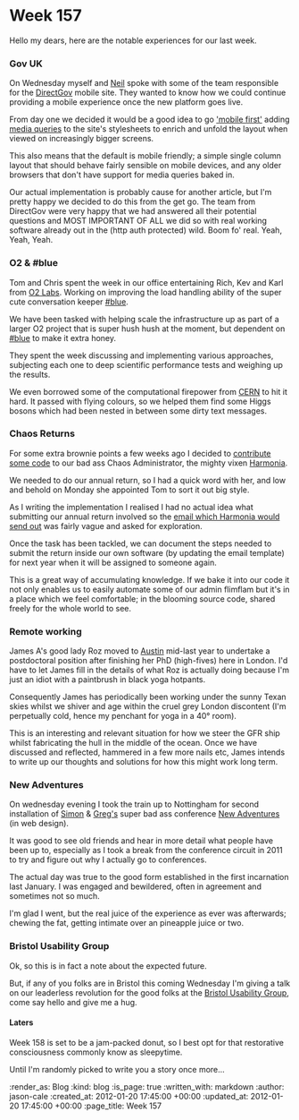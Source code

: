 Week 157
========

Hello my dears, here are the notable experiences for our last week.

### Gov UK

On Wednesday myself and [Neil][Neil] spoke with some of the team responsible for the [DirectGov][DirectGov] mobile site. They wanted to know how we could continue providing a mobile experience once the new platform goes live.

From day one we decided it would be a good idea to go ['mobile first'](http://www.google.co.uk/search?sourceid=chrome&ie=UTF-8&q=mobile+first) adding [media queries](http://www.alistapart.com/articles/responsive-web-design/) to the site's stylesheets to enrich and unfold the layout when viewed on increasingly bigger screens.

This also means that the default is mobile friendly; a simple single column layout that should behave fairly sensible on mobile devices, and any older browsers that don't have support for media queries baked in.

Our actual implementation is probably cause for another article, but I'm pretty happy we decided to do this from the get go. The team from DirectGov were very happy that we had answered all their potential questions and MOST IMPORTANT OF ALL we did so with real working software already out in the (http auth protected) wild. Boom fo' real. Yeah, Yeah, Yeah.

### O2 &amp; #blue

Tom and Chris spent the week in our office entertaining Rich, Kev and Karl from [O2 Labs](http://o2labs.co.uk/). Working on improving the load handling ability of the super cute conversation keeper [#blue](http://hashblue.com).

We have been tasked with helping scale the infrastructure up as part of a larger O2 project that is super hush hush at the moment, but dependent on [#blue](http://hashblue.com) to make it extra honey.

They spent the week discussing and implementing various approaches, subjecting each one to deep scientific performance tests and weighing up the results.

We even borrowed some of the computational firepower from [CERN](http://public.web.cern.ch/public/) to hit it hard. It passed with flying colours, so we helped them find some Higgs bosons which had been nested in between some dirty text messages.

### Chaos Returns

For some extra brownie points a few weeks ago I decided to [contribute some code](https://github.com/freerange/harmonia/commit/5ad4eabd701050f65a7b02756a4ab55e33b2aed2) to our bad ass Chaos Administrator, the mighty vixen [Harmonia](https://github.com/freerange/harmonia).

We needed to do our annual return, so I had a quick word with her, and low and behold on Monday she appointed Tom to sort it out big style.

As I writing the implementation I realised I had no actual idea what submitting our annual return involved so the [email which Harmonia would send out](https://github.com/freerange/harmonia/blob/5ad4eabd701050f65a7b02756a4ab55e33b2aed2/lib/emails/annual_return.erb) was fairly vague and asked for exploration.

Once the task has been tackled, we can document the steps needed to submit the return inside our own software (by updating the email template) for next year when it will be assigned to someone again.

This is a great way of accumulating knowledge. If we bake it into our code it not only enables us to easily automate some of our admin flimflam but it's in a place which we feel comfortable; in the blooming source code, shared freely for the whole world to see.

### Remote working

James A's good lady Roz moved to [Austin][] mid-last year to undertake a postdoctoral position after finishing her PhD (high-fives) here in London. I'd have to let James fill in the details of what Roz is actually doing because I'm just an idiot with a paintbrush in black yoga hotpants.

Consequently James has periodically been working under the sunny Texan skies whilst we shiver and age within the cruel grey London discontent (I'm perpetually cold, hence my penchant for yoga in a 40&deg; room).

This is an interesting and relevant situation for how we steer the GFR ship whilst fabricating the hull in the middle of the ocean. Once we have discussed and reflected, hammered in a few more nails etc, James intends to write up our thoughts and solutions for how this might work long term.

### New Adventures

On wednesday evening I took the train up to Nottingham for second installation of [Simon](http://colly.com) &amp; [Greg's](http://gregorywood.co.uk) super bad ass conference [New Adventures](http://2012.newadventuresconf.com) (in web design).

It was good to see old friends and hear in more detail what people have been up to, especially as I took a break from the conference circuit in 2011 to try and figure out why I actually go to conferences.

The actual day was true to the good form established in the first incarnation last January. I was engaged and bewildered, often in agreement and sometimes not so much.

I'm glad I went, but the real juice of the experience as ever was afterwards; chewing the fat, getting intimate over an pineapple juice or two.

### Bristol Usability Group

Ok, so this is in fact a note about the expected future.

But, if any of you folks are in Bristol this coming Wednesday I'm giving a talk on our leaderless revolution for the good folks at the [Bristol Usability Group](http://bristolusability.ning.com/events/leaders-change), come say hello and give me a hug.

#### Laters

Week 158 is set to be a jam-packed donut, so I best opt for that restorative consciousness commonly know as sleepytime.

Until I'm randomly picked to write you a story once more...

[Neil]: https://twitter.com/neillyneil
[DirectGov]: http://www.direct.gov.uk/en/index.htm
[Austin]: http://g.co/maps/k5er8

:render_as: Blog
:kind: blog
:is_page: true
:written_with: markdown
:author: jason-cale
:created_at: 2012-01-20 17:45:00 +00:00
:updated_at: 2012-01-20 17:45:00 +00:00
:page_title: Week 157
